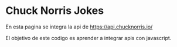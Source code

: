 # Chuck Norris Jokes
En esta pagina se integra la api de https://api.chucknorris.io/

El objetivo de este codigo es aprender a integrar apis con javascript.

